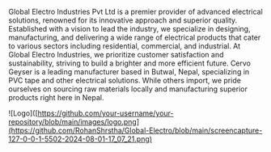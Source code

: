 Global Electro Industries Pvt Ltd is a premier provider of advanced electrical solutions, renowned for its innovative approach and superior quality. Established with a vision to lead the industry, we specialize in designing, manufacturing, and delivering a wide range of electrical products that cater to various sectors including residential, commercial, and industrial. At Global Electro Industries, we prioritize customer satisfaction and sustainability, striving to build a brighter and more efficient future. Cervo Geyser is a leading manufacturer based in Butwal, Nepal, specializing in PVC tape and other electrical solutions. While others import, we pride ourselves on sourcing raw materials locally and manufacturing superior products right here in Nepal.


![Logo]([https://github.com/your-username/your-repository/blob/main/images/logo.png](https://github.com/RohanShrstha/Global-Electro/blob/main/screencapture-127-0-0-1-5502-2024-08-01-17_07_21.png)

